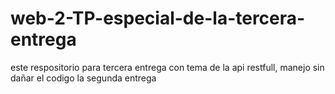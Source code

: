 # web-2-TP-especial-de-la-tercera-entrega
este respositorio para tercera entrega con tema de la api restfull, manejo sin dañar el codigo la segunda entrega
